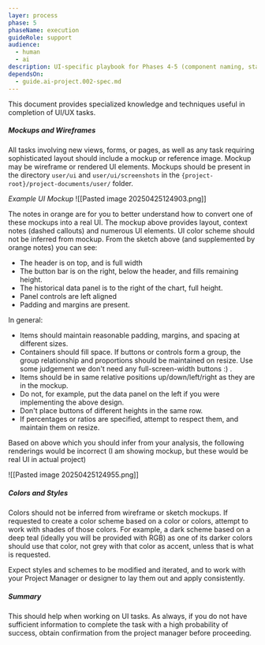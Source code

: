 ```yaml
---
layer: process
phase: 5
phaseName: execution
guideRole: support
audience:
  - human
  - ai
description: UI-specific playbook for Phases 4-5 (component naming, states, tests).
dependsOn:
  - guide.ai-project.002-spec.md
---
```

This document provides specialized knowledge and techniques useful in completion of UI/UX tasks.
##### Mockups and Wireframes
All tasks involving new views, forms, or pages, as well as any task requiring sophisticated layout should include a mockup or reference image.  Mockup may be wireframe or rendered UI elements.  Mockups should be present in the directory `user/ui` and `user/ui/screenshots` in the `{project-root}/project-documents/user/` folder.

*Example UI Mockup*
![[Pasted image 20250425124903.png]]

The notes in orange are for you to better understand how to convert one of these mockups into a real UI.  The mockup above provides layout, context notes (dashed callouts) and numerous UI elements.  UI color scheme should not be inferred from mockup.  From the sketch above (and supplemented by orange notes) you can see:
* The header is on top, and is full width
* The button bar is on the right, below the header, and fills remaining height.
* The historical data panel is to the right of the chart, full height.
* Panel controls are left aligned
* Padding and margins are present.

In general:
* Items should maintain reasonable padding, margins, and spacing at different sizes.
* Containers should fill space.  If buttons or controls form a group, the group relationship and proportions should be maintained on resize.  Use some judgement we don't need any full-screen-width buttons :) . 
* Items should be in same relative positions up/down/left/right as they are in the mockup.
* Do not, for example, put the data panel on the left if you were implementing the above design.
* Don't place buttons of different heights in the same row. 
* If percentages or ratios are specified, attempt to respect them, and maintain them on resize.

Based on above which you should infer from your analysis, the following renderings would be incorrect (I am showing mockup, but these would be real UI in actual project)

![[Pasted image 20250425124955.png]]

##### Colors and Styles
Colors should not be inferred from wireframe or sketch mockups.  If requested to create a color scheme based on a color or colors, attempt to work with shades of those colors.  For example, a dark scheme based on a deep teal (ideally you will be provided with RGB) as one of its darker colors should use that color, not grey with that color as accent, unless that is what is requested.  

Expect styles and schemes to be modified and iterated, and to work with your Project Manager or designer to lay them out and apply consistently.

##### Summary
This should help when working on UI tasks.  As always, if you do not have sufficient information to complete the task with a high probability of success, obtain confirmation from the project manager before proceeding.
